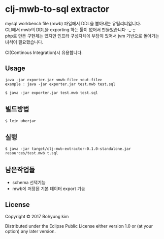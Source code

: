 # clj-mwb-to-sql extractor

mysql workbench file (mwb) 파일에서 DDL을 뽑아내는 유틸리티입니다.   
CLI에서 mwb의 DDL을 exporting 하는 툴이 없어서 만들었습니다 -_-;;   
php로 만든 구현체는 있지만 인프라 구성자체에 부담이 있어서 jvm 기반으로 돌아가는 녀석이 필요했습니다.  

CI(Continous Integration)시 유용합니다. 

## Usage

```shell
java -jar exporter.jar <mwb-file> <out-file>
example : java -jar exporter.jar test.mwb test.sql

$ java -jar exporter.jar test.mwb test.sql
```


## 빌드방법 

```shell
$ lein uberjar 
```

## 실행 

```
$ java -jar target/clj-mwb-extractor-0.1.0-standalone.jar resources/test.mwb t.sql
```

## 남은작업들 

- schema 선택기능 
- mwb에 저장된 기본 데이터 export 기능 


## License

Copyright © 2017 Bohyung kim

Distributed under the Eclipse Public License either version 1.0 or (at
your option) any later version.
